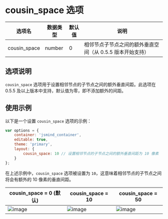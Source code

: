 # cousin_space 选项

| 选项名 | 数据类型 | 默认值 | 说明 |
| --- | --- | --- | --- |
| cousin_space | number | 0 | 相邻节点子节点之间的额外垂直空间（从 0.5.5 版本开始支持） |

## 选项说明

`cousin_space` 选项用于设置相邻节点的子节点之间的额外垂直间距。此选项在 0.5.5 及以上版本中支持，默认值为零，即不添加额外的间距。

## 使用示例

以下是一个设置 `cousin_space` 选项的示例：

```javascript
var options = {
    container: 'jsmind_container',
    editable: true,
    theme: 'primary',
    layout: {
        cousin_space: 10 // 设置相邻节点的子节点之间的额外垂直间距为 10 像素
    }
};
```

在上述示例中，`cousin_space` 选项被设置为 `10`，这意味着相邻节点的子节点之间将会有额外的 10 像素的垂直间距。

| cousin_space = 0 (默认) | cousin_space = 10 | cousin_space = 50 |
| --- | --- | --- |
| <img alt="image" src="https://github.com/hizzgdev/jsmind/assets/1690290/dfff9a11-87aa-4e14-ae27-1f1a2c42b5d5"> | <img alt="image" src="https://github.com/hizzgdev/jsmind/assets/1690290/934f2c5c-10d5-4d32-94ad-7da7de04242e"> | <img alt="image" src="https://github.com/hizzgdev/jsmind/assets/1690290/cad19844-1f6a-4bd9-bf68-fb295d51d88e"> |
